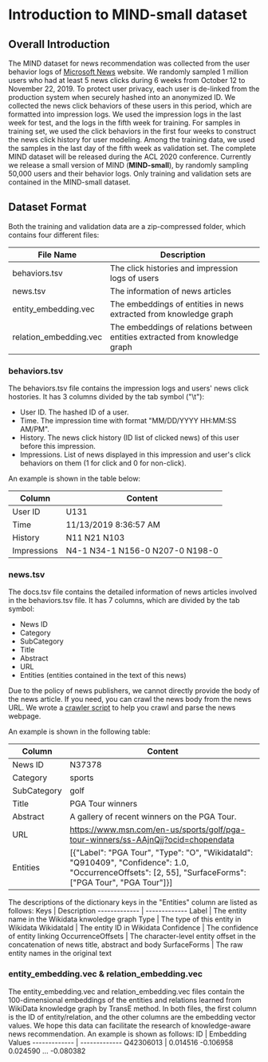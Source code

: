 # Introduction to MIND-small dataset

## Overall Introduction

The MIND dataset for news recommendation was collected from the user behavior logs of <a href="https://microsoftnews.msn.com/">Microsoft News</a> website.
We randomly sampled 1 million users who had at least 5 news clicks during 6 weeks from October 12 to November 22, 2019.
To protect user privacy, each user is de-linked from the production system when securely hashed into an anonymized ID.
We collected the news click behaviors of these users in this period, which are formatted into impression logs.
We used the impression logs in the last week for test, and the logs in the fifth week for training.
For samples in training set, we used the click behaviors in the first four weeks to construct the news click history for user modeling.
Among the training data, we used the samples in the last day of the fifth week as validation set.
The complete MIND dataset will be released during the ACL 2020 conference.
Currently we release a small version of MIND (**MIND-small**), by randomly sampling 50,000 users and their behavior logs.
Only training and validation sets are contained in the MIND-small dataset.

## Dataset Format

Both the training and validation data are a zip-compressed folder, which contains four different files:

File Name | Description
------------- | -------------
behaviors.tsv  | The click histories and impression logs of users
news.tsv  | The information of news articles
entity_embedding.vec    | The embeddings of entities in news extracted from knowledge graph
relation_embedding.vec    | The embeddings of relations between entities extracted from knowledge graph


### behaviors.tsv

The behaviors.tsv file contains the impression logs and users' news click hostories. 
It has 3 columns divided by the tab symbol ("\t"):

* User ID. The hashed ID of a user.
* Time. The impression time with format "MM/DD/YYYY HH:MM:SS AM/PM".
* History. The news click history (ID list of clicked news) of this user before this impression. 
* Impressions. List of news displayed in this impression and user's click behaviors on them (1 for click and 0 for non-click).

An example is shown in the table below:

Column | Content
------------- | -------------
User ID | U131
Time | 11/13/2019 8:36:57 AM
History | N11 N21 N103
Impressions | N4-1 N34-1 N156-0 N207-0 N198-0
 
### news.tsv

The docs.tsv file contains the detailed information of news articles involved in the behaviors.tsv file.
It has 7 columns, which are divided by the tab symbol:

* News ID 
* Category 
* SubCategory
* Title
* Abstract
* URL
* Entities (entities contained in the text of this news)

Due to the policy of news publishers, we cannot directly provide the body of the news article.
If you need, you can crawl the news body from the news URL.
We wrote a [crawler script](https://github.com/msnews/MIND/tree/master/crawler) to help you crawl and parse the news webpage.

An example is shown in the following table:

Column | Content
------------- | -------------
News ID | N37378
Category | sports
SubCategory | golf
Title | PGA Tour winners
Abstract | A gallery of recent winners on the PGA Tour.
URL | https://www.msn.com/en-us/sports/golf/pga-tour-winners/ss-AAjnQjj?ocid=chopendata
Entities | [{"Label": "PGA Tour", "Type": "O", "WikidataId": "Q910409", "Confidence": 1.0, "OccurrenceOffsets": [2, 55], "SurfaceForms": ["PGA Tour", "PGA Tour"]}]

The descriptions of the dictionary keys in the "Entities" column are listed as follows:
Keys | Description
------------- | -------------
Label | The entity name in the Wikidata knwoledge graph
Type | The type of this entity in Wikidata
WikidataId | The entity ID in Wikidata
Confidence | The confidence of entity linking
OccurrenceOffsets | The character-level entity offset in the concatenation of news title, abstract and body
SurfaceForms | The raw entity names in the original text


 

### entity_embedding.vec & relation_embedding.vec 
The entity_embedding.vec and relation_embedding.vec files contain the 100-dimensional embeddings of the entities and relations learned from WikiData knowledge graph by TransE method.
In both files, the first column is the ID of entity/relation, and the other columns are the embedding vector values.
We hope this data can facilitate the research of knowledge-aware news recommendation.
An example is shown as follows:
ID | Embedding Values
------------- | -------------
Q42306013 | 0.014516	-0.106958	0.024590	...	-0.080382

